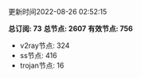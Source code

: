 更新时间2022-08-26 02:52:15

**总订阅: 73**
**总节点: 2607**
**有效节点: 756**
- v2ray节点: 324
- ss节点: 416
- trojan节点: 16
